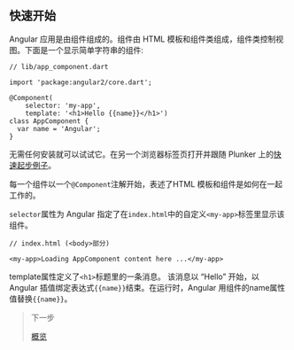 ## 快速开始


Angular 应用是由组件组成的。组件由 HTML 模板和组件类组成，组件类控制视图。下面是一个显示简单字符串的组件:

```
// lib/app_component.dart

import 'package:angular2/core.dart';

@Component(
    selector: 'my-app',
    template: '<h1>Hello {{name}}</h1>')
class AppComponent {
  var name = 'Angular';
}
```

无需任何安装就可以试试它。在另一个浏览器标签页打开并跟随 Plunker 上的[快速起步例子](http://angular-examples.github.io/quickstart/)。

每一个组件以一个`@Component`注解开始，表述了HTML 模板和组件是如何在一起工作的。

`selector`属性为 Angular 指定了在`index.html`中的自定义`<my-app>`标签里显示该组件。

```
// index.html (<body>部分)

<my-app>Loading AppComponent content here ...</my-app>
```

template属性定义了`<h1>`标题里的一条消息。 该消息以 “Hello” 开始，以 Angular 插值绑定表达式`{{name}}`结束。在运行时，Angular 用组件的name属性值替换`{{name}}`。

> 下一步
> 
> [概览](gai_lan.md)